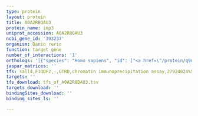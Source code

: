 ```yaml
---
type: protein
layout: protein
title: A0A2R8QAU3
protein_name: imp3
uniprot_accession: A0A2R8QAU3
ncbi_gene_id: '393237'
organism: Danio rerio
function: target gene
number_of_interactions: '1'
orthologs: '[{"species": "Homo sapiens", "id": ["<a href=\"/protein/q9nv31\">Q9NV31</a>"]}, {"species": "Mus musculus", "id": ["<a href=\"/protein/q921y2\">Q921Y2</a>"]}, {"species": "Rattus norvegicus", "id": ["<a href=\"/protein/b2rz12\">B2RZ12</a>"]}, {"species": "Drosophila melanogaster", "id": ["<a href=\"/protein/q7jz53\">Q7JZ53</a>"]}, {"species": "Caenorhabditis elegans", "id": ["<a href=\"/protein/o01513\">O01513</a>"]}, {"species": "Saccharomyces cerevisiae", "id": ["<a href=\"/protein/p32899\">P32899</a>"]}]'
jaspar_matrices: ''
tfs: sall4,F1QDF2,-,GTRD,chromatin immunoprecipitation assay,27924024%5Buid%5D,No
targets: ''
tfs_download: tfs_of_A0A2R8QAU3.tsv
targets_download: ''
bindingSites_download: ''
binding_sites_ls: ''

---
```

